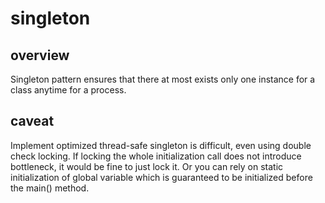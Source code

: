 # singleton

## overview

Singleton pattern ensures that there at most exists only one instance for a
class anytime for a process.

## caveat

Implement optimized thread-safe singleton is difficult, even using double
check locking. If locking the whole initialization call does not introduce
bottleneck, it would be fine to just lock it. Or you can rely on static
initialization of global variable which is guaranteed to be initialized
before the main() method.